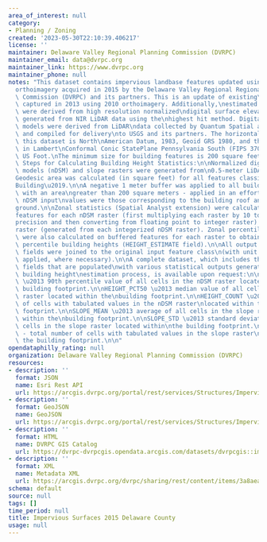 ```yaml
---
area_of_interest: null
category:
- Planning / Zoning
created: '2023-05-30T22:10:39.406217'
license: ''
maintainer: Delaware Valley Regional Planning Commission (DVRPC)
maintainer_email: data@dvrpc.org
maintainer_link: https://www.dvrpc.org
maintainer_phone: null
notes: "This dataset contains impervious landbase features updated using digital\n\
  orthoimagery acquired in 2015 by the Delaware Valley Regional Regional\nPlanning\
  \ Commission (DVRPC) and its partners. This is an update of existing\nfeatures originally\
  \ captured in 2013 using 2010 orthoimagery. Additionally,\nestimated building heights\
  \ were derived from high resolution normalized\ndigital surface elevation data models\
  \ generated from NIR LiDAR data using the\nhighest hit method. Digital surface elevation\
  \ models were derived from LiDAR\ndata collected by Quantum Spatial and other vendors\
  \ and compiled for delivery\nto USGS and its partners. The horizontal datum for\
  \ this dataset is North\nAmerican Datum, 1983, Geoid GRS 1980, and the data is projected\
  \ in Lambert\nConformal Conic StatePlane Pennsylvania South (FIPS 3702). Units are\
  \ US Foot.\nThe minimum size for building features is 200 square feet.\n\nProcess\
  \ Steps for Calculating Building Height Statistics:\n\nNormalized digital surface\
  \ models (nDSM) and slope rasters were generated from\n0.5-meter LiDAR data.\n\n\
  Geodesic area was calculated (in square feet) for all features classified as\n\u2018\
  Building\u2019.\n\nA negative 1 meter buffer was applied to all building features\
  \ with an area\ngreater than 200 square meters - applied in an effort to ensure\
  \ nDSM input\nvalues were those corresponding to the building roof and not the adjacent\n\
  ground.\n\nZonal statistics (Spatial Analyst extension) were calculated on the buffered\n\
  features for each nDSM raster (first multiplying each raster by 10 to maintain\n\
  precision and then converting from floating point to integer raster) and slope\n\
  raster (generated from each integerized nDSM raster). Zonal percentile\nstatistics\
  \ were also calculated on buffered features for each raster to obtain\nthe 90th\
  \ percentile building heights (HEIGHT_ESTIMATE field).\n\nAll output statistics\
  \ fields were joined to the original input feature class\n(with unit conversions\
  \ applied, where necessary).\n\nA complete dataset, which includes the following\
  \ fields that are populated\nwith various statistical outputs generated during the\
  \ building height\nestimation process, is available upon request:\n\nHEIGHT_PCT90\
  \ \u2013 90th percentile value of all cells in the nDSM raster located\nwithin the\
  \ building footprint.\n\nHEIGHT_PCT50 \u2013 median value of all cells in the nDSM\
  \ raster located within the\nbuilding footprint.\n\nHEIGHT_COUNT \u2013 total number\
  \ of cells with tabulated values in the nDSM raster\nlocated within the building\
  \ footprint.\n\nSLOPE_MEAN \u2013 average of all cells in the slope raster located\
  \ within the\nbuilding footprint.\n\nSLOPE_STD \u2013 standard deviation of all\
  \ cells in the slope raster located within\nthe building footprint.\n\nSLOPE_COUNT\
  \ - total number of cells with tabulated values in the slope raster\nlocated within\
  \ the building footprint.\n\n"
opendataphilly_rating: null
organization: Delaware Valley Regional Planning Commission (DVRPC)
resources:
- description: ''
  format: JSON
  name: Esri Rest API
  url: https://arcgis.dvrpc.org/portal/rest/services/Structures/Impervious_2015_Delaware/FeatureServer/0
- description: ''
  format: GeoJSON
  name: GeoJSON
  url: https://arcgis.dvrpc.org/portal/rest/services/Structures/Impervious_2015_Delaware/FeatureServer/0/query?where=1=1&outsr=4326&outfields=*&f=geojson
- description: ''
  format: HTML
  name: DVRPC GIS Catalog
  url: https://dvrpc-dvrpcgis.opendata.arcgis.com/datasets/dvrpcgis::impervious-surfaces-2015-delaware-county
- description: ''
  format: XML
  name: Metadata XML
  url: https://arcgis.dvrpc.org/dvrpc/sharing/rest/content/items/3a8aeae98f354513a4ccba6450d302c0/info/metadata/metadata.xml?format=default
schema: default
source: null
tags: []
time_period: null
title: Impervious Surfaces 2015 Delaware County
usage: null
---
```

